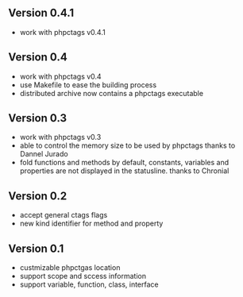 Version 0.4.1
-------------

* work with phpctags v0.4.1

Version 0.4
-----------

* work with phpctags v0.4
* use Makefile to ease the building process
* distributed archive now contains a phpctags executable

Version 0.3
-----------

* work with phpctags v0.3
* able to control the memory size to be used by phpctags
  thanks to Dannel Jurado
* fold functions and methods by default, constants, variables
  and properties are not displayed in the statusline.
  thanks to Chronial

Version 0.2
-----------

* accept general ctags flags
* new kind identifier for method and property

Version 0.1
-----------

* custmizable phpctgas location
* support scope and sccess information
* support variable, function, class, interface
